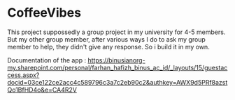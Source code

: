 # CoffeeVibes
This project suppossedly a group project in my university for 4-5 members. But my other group member, after various ways I do to ask my group member to help, they didn't give any response. So i build it in my own.

Documentation of the app : https://binusianorg-my.sharepoint.com/personal/farhan_hafizh_binus_ac_id/_layouts/15/guestaccess.aspx?docid=03ce122ce2acc4c589796c3a7c2eb90c2&authkey=AWX9d5PRf8azstQo1BfHD4o&e=CA4R2V
